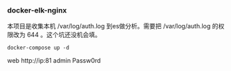 ### docker-elk-nginx

本项目是收集本机 /var/log/auth.log 到es做分析。需要把 /var/log/auth.log 的权限改为 644 。这个坑还没机会填。

```
docker-compose up -d
```
web http://ip:81 admin Passw0rd
